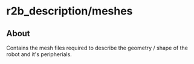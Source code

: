 # r2b_description/meshes

## About

Contains the mesh files required to describe the geometry / shape of the robot and it's peripherials.